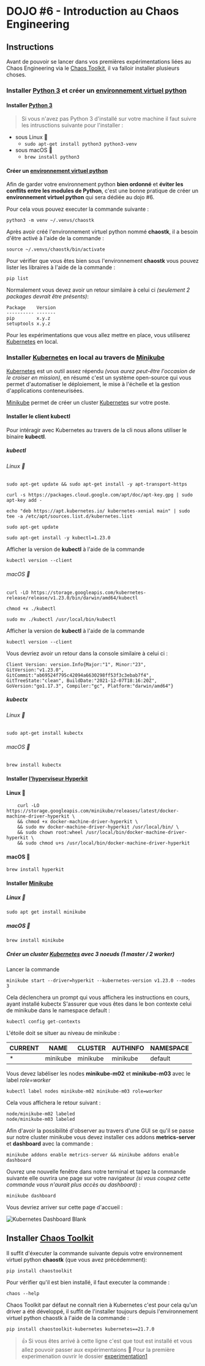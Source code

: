 # DOJO #6 - Introduction au Chaos Engineering

## Instructions

Avant de pouvoir se lancer dans vos premières expérimentations liées au Chaos Engineering via le [Chaos Toolkit](https://chaostoolkit.org/), il va falloir installer plusieurs choses.


### Installer [Python 3](https://www.python.org/download/releases/3.0/) et créer un [environnement virtuel python](https://docs.python.org/3/tutorial/venv.html)


#### Installer [Python 3](https://www.python.org/download/releases/3.0/)

> Si vous n'avez pas Python 3 d'installé sur votre machine il faut suivre les intrusctions suivante pour l'installer :

- sous Linux 🐧
    * ```sudo apt-get install python3 python3-venv ```
- sous macOS 
    * ```brew install python3 ```


#### Créer un [environnement virtuel python](https://docs.python.org/3/tutorial/venv.html)

Afin de garder votre environnement python **bien ordonné** et **éviter les conflits entre les modules de Python**, c'est une bonne pratique de créer un **environnement virtuel python** qui sera dédiée au dojo #6.

Pour cela vous pouvez executer la commande suivante :

```python3 -m venv ~/.venvs/chaostk ```

Après avoir créé l'environnement virtuel python nommé **chaostk**, il a besoin d'être activé à l'aide de la commande :

```source ~/.venvs/chaostk/bin/activate```

Pour vérifier que vous êtes bien sous l'environnement **chaostk** vous pouvez lister les libraires à l'aide de la commande :
```
pip list
```

Normalement vous devez avoir un retour similaire à celui ci *(seulement 2 packages devrait être présents)*:
```
Package    Version
---------- -------
pip        x.y.z
setuptools x.y.z
```

Pour les expérimentations que vous allez mettre en place, vous utiliserez [Kubernetes](https://github.com/kubernetes/kubernetes) en local.

### Installer [Kubernetes](https://github.com/kubernetes/kubernetes) en local au travers de [Minikube](https://github.com/kubernetes/minikube)

[Kubernetes](https://github.com/kubernetes/kubernetes) est un outil assez répendu *(vous aurez peut-être l'occasion de le croiser en mission)*, en résumé c'est un système open-source qui vous permet d'automatiser le déploiement, le mise à l'échelle et la gestion d'applications conteneurisées.

[Minikube](https://github.com/kubernetes/minikube) permet de créer un cluster [Kubernetes](https://github.com/kubernetes/kubernetes) sur votre poste.



#### Installer le client **kubectl** 

Pour intéragir avec Kubernetes au travers de la cli nous allons utiliser le binaire **kubectl**.

##### **kubectl**
###### Linux 🐧

````
sudo apt-get update && sudo apt-get install -y apt-transport-https
````

````
curl -s https://packages.cloud.google.com/apt/doc/apt-key.gpg | sudo apt-key add -
````

````
echo "deb https://apt.kubernetes.io/ kubernetes-xenial main" | sudo tee -a /etc/apt/sources.list.d/kubernetes.list
````

````
sudo apt-get update
````

````
sudo apt-get install -y kubectl=1.23.0
````

Afficher la version de **kubectl** à l'aide de la commande

````
kubectl version --client
````

###### macOS 

````
curl -LO https://storage.googleapis.com/kubernetes-release/release/v1.23.0/bin/darwin/amd64/kubectl
````

````
chmod +x ./kubectl
````

````
sudo mv ./kubectl /usr/local/bin/kubectl
````

Afficher la version de **kubectl** à l'aide de la commande

````
kubectl version --client
````

Vous devriez avoir un retour dans la console similaire à celui ci :

````
Client Version: version.Info{Major:"1", Minor:"23", GitVersion:"v1.23.0", GitCommit:"ab69524f795c42094a6630298ff53f3c3ebab7f4", GitTreeState:"clean", BuildDate:"2021-12-07T18:16:20Z", GoVersion:"go1.17.3", Compiler:"gc", Platform:"darwin/amd64"}
````

##### **kubectx**

###### Linux 🐧
````
sudo apt-get install kubectx
````


###### macOS 
````
brew install kubectx
````


####  Installer [l'hyperviseur **Hyperkit**](https://github.com/moby/hyperkit)


#### Linux 🐧

````
    curl -LO https://storage.googleapis.com/minikube/releases/latest/docker-machine-driver-hyperkit \
    && chmod +x docker-machine-driver-hyperkit \
    && sudo mv docker-machine-driver-hyperkit /usr/local/bin/ \
    && sudo chown root:wheel /usr/local/bin/docker-machine-driver-hyperkit \
    && sudo chmod u+s /usr/local/bin/docker-machine-driver-hyperkit
````

#### macOS 

````
brew install hyperkit
````

####  Installer [Minikube](https://github.com/kubernetes/minikube)


##### Linux 🐧

````
sudo apt get install minikube
````

##### macOS 

````
brew install minikube
````


##### Créer un cluster [Kubernetes](https://github.com/kubernetes/kubernetes) avec 3 noeuds (1 master / **2 worker**)

Lancer la commande

````
minikube start --driver=hyperkit --kubernetes-version v1.23.0 --nodes 3
````

Cela déclenchera un prompt qui vous affichera les instructions en cours, ayant installé kubectx
S'assurer que vous êtes dans le bon contexte celui de minikube dans le namespace default :

````
kubectl config get-contexts
````

L'étoile doit se situer au niveau de minikube :

|CURRENT | NAME     | CLUSTER  | AUTHINFO | NAMESPACE |
| ------- | ---------- | ------- | --------- | ---------- |
|*       | minikube | minikube | minikube | default  |



Vous devez labéliser les nodes **minikube-m02** et **minikube-m03** avec le label *role=worker*

````
kubectl label nodes minikube-m02 minikube-m03 role=worker
````

Cela vous affichera le retour suivant :

````
node/minikube-m02 labeled
node/minikube-m03 labeled
````

Afin d'avoir la possibilité d'observer au travers d'une GUI se qu'il se passe sur notre cluster minikube vous devez installer ces addons **metrics-server** et **dashboard** avec la commande :

````
minikube addons enable metrics-server && minikube addons enable dashboard
````

Ouvrez une nouvelle fenêtre dans notre terminal et tapez la commande suivante elle ouvrira une page sur votre navigateur  *(si vous coupez cette commande vous n'aurait plus accès au dashboard)* :

`````
minikube dashboard
`````

Vous devriez arriver sur cette page d'accueil :

![Kubernetes Dashboard Blank](docs/kubernetes_dashboard.png)

## Installer [Chaos Toolkit](https://github.com/chaostoolkit/chaostoolkit)

Il suffit d'éxecuter la commande suivante depuis votre environnement virtuel python **chaostk** (que vous avez précédemment): 

```pip install chaostoolkit```

Pour vérifier qu'il est bien installé, il faut executer la commande  :

```chaos --help```

Chaos Toolkit par défaut ne connaît rien à Kubernetes c'est pour cela qu'un driver a été développé, il suffit de l'installer toujours depuis l'environnement virtuel python chaostk à l'aide de la commande :

```pip install chaostoolkit-kubernetes kubernetes==21.7.0```


> 👍 Si vous êtes arrivé à cette ligne c'est que tout est installé et vous allez pouvoir passer aux expérimentaions 🎉
> Pour la première experimenation ouvrir le dossier [experimentation1](./experimentation1/README.md)